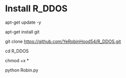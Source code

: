 # Install R_DDOS

 apt-get update -y
 
 apt-get install git
 
 git clone https://github.com/YeRobinHood54/R_DDOS.git
 
 cd R_DDOS
 
 chmod +x *
 
 python Robin.py
